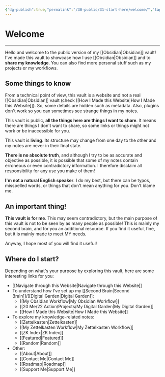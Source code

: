 ```yaml
---
{"dg-publish":true,"permalink":"/30-public/31-start-here/welcome/","tags":["gardenEntry"]}
---
```


# Welcome
---
Hello and welcome to the public version of my [[Obsidian\|Obsidian]] vault! I've made this vault to showcase how I use [[Obsidian\|Obsidian]] and to **share my knowledge**. You can also find more personal stuff such as my projects or my workflows.

## Some things to know
From a technical point of view, this vault is a website and not a real [[Obsidian\|Obsidian]] vault (check [[How I Made this Website\|How I Made this Website]]). So, some details are hidden such as metadata. Also, plugins don't work so you can sometimes see strange things in my notes.

This vault is public, **all the things here are things I want to share**. It means there are things I don't want to share, so some links or things might not work or be inaccessible for you.

This vault is **living**. Its structure may change from one day to the other and my notes are never in their final state.

**There is no absolute truth**, and although I try to be as accurate and objective as possible, it is possible that some of my notes contain erroneous or even contradictory information. I therefore disclaim all responsibility for any use you make of them!

**I'm not a natural English speaker**. I do my best, but there can be typos, misspelled words, or things that don't mean anything for you. Don't blame me.

## An important thing!
**This vault is for me**. This may seem contradictory, but the main purpose of this vault is not to be seen by as many people as possible! This is mainly my second brain, and for you an additional resource. If you find it useful, fine, but it is mainly made to meet MY needs.

Anyway, I hope most of you will find it useful!

## Where do I start?
Depending on what's your purpose by exploring this vault, here are some interesting links for you:

- [[Navigate through this Website\|Navigate through this Website]]
- To understand how I've set up my [[Second Brain\|Second Brain]]/[[Digital Garden\|Digital Garden]]:
	- [[My Obsidian Workflow\|My Obsidian Workflow]]
	- [[20 Me/22 Action/Projects/My Digital Garden\|My Digital Garden]]
	- [[How I Made this Website\|How I Made this Website]]
- To explore my knowledge-related notes:
	- [[Zettelkasten\|Zettelkasten]]
	- [[My Zettelkasten Workflow\|My Zettelkasten Workflow]]
	- [[ZK Index\|ZK Index]]
	- [[Featured\|Featured]]
	- [[Random\|Random]]
- Other:
	- [[About\|About]]
	- [[Contact Me\|Contact Me]]
	- [[Roadmap\|Roadmap]]
	- [[Support Me\|Support Me]]